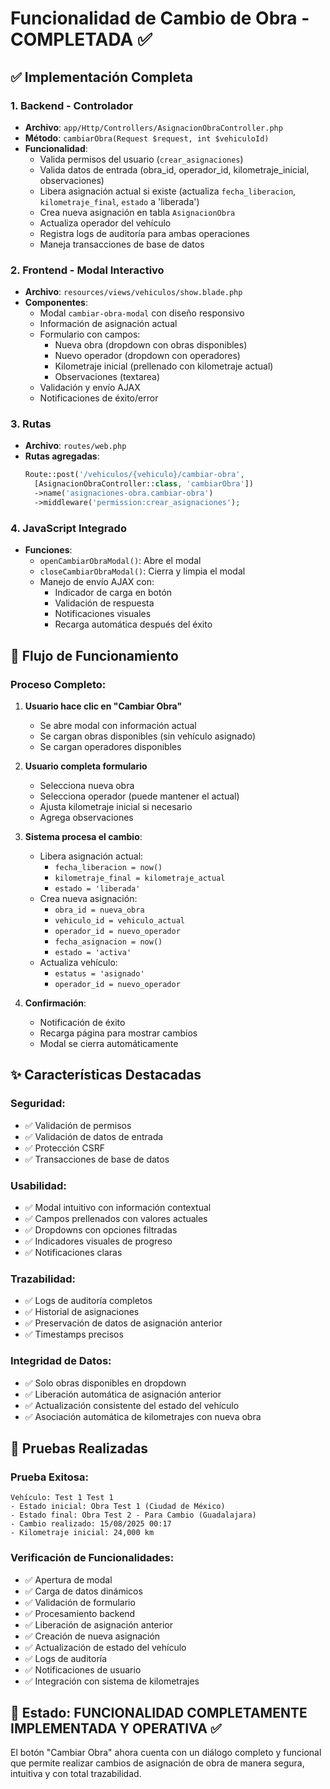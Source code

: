 # Funcionalidad de Cambio de Obra - COMPLETADA ✅

## ✅ Implementación Completa

### 1. Backend - Controlador
- **Archivo**: `app/Http/Controllers/AsignacionObraController.php`
- **Método**: `cambiarObra(Request $request, int $vehiculoId)`
- **Funcionalidad**:
  - Valida permisos del usuario (`crear_asignaciones`)
  - Valida datos de entrada (obra_id, operador_id, kilometraje_inicial, observaciones)
  - Libera asignación actual si existe (actualiza `fecha_liberacion`, `kilometraje_final`, `estado` a 'liberada')
  - Crea nueva asignación en tabla `AsignacionObra`
  - Actualiza operador del vehículo
  - Registra logs de auditoría para ambas operaciones
  - Maneja transacciones de base de datos

### 2. Frontend - Modal Interactivo
- **Archivo**: `resources/views/vehiculos/show.blade.php`
- **Componentes**:
  - Modal `cambiar-obra-modal` con diseño responsivo
  - Información de asignación actual
  - Formulario con campos:
    - Nueva obra (dropdown con obras disponibles)
    - Nuevo operador (dropdown con operadores)
    - Kilometraje inicial (prellenado con kilometraje actual)
    - Observaciones (textarea)
  - Validación y envío AJAX
  - Notificaciones de éxito/error

### 3. Rutas
- **Archivo**: `routes/web.php`
- **Rutas agregadas**:
  ```php
  Route::post('/vehiculos/{vehiculo}/cambiar-obra', 
    [AsignacionObraController::class, 'cambiarObra'])
    ->name('asignaciones-obra.cambiar-obra')
    ->middleware('permission:crear_asignaciones');
  ```

### 4. JavaScript Integrado
- **Funciones**:
  - `openCambiarObraModal()`: Abre el modal
  - `closeCambiarObraModal()`: Cierra y limpia el modal
  - Manejo de envío AJAX con:
    - Indicador de carga en botón
    - Validación de respuesta
    - Notificaciones visuales
    - Recarga automática después del éxito

## 🎯 Flujo de Funcionamiento

### Proceso Completo:
1. **Usuario hace clic en "Cambiar Obra"**
   - Se abre modal con información actual
   - Se cargan obras disponibles (sin vehículo asignado)
   - Se cargan operadores disponibles

2. **Usuario completa formulario**
   - Selecciona nueva obra
   - Selecciona operador (puede mantener el actual)
   - Ajusta kilometraje inicial si necesario
   - Agrega observaciones

3. **Sistema procesa el cambio**:
   - Libera asignación actual:
     - `fecha_liberacion = now()`
     - `kilometraje_final = kilometraje_actual`
     - `estado = 'liberada'`
   - Crea nueva asignación:
     - `obra_id = nueva_obra`
     - `vehiculo_id = vehiculo_actual`
     - `operador_id = nuevo_operador`
     - `fecha_asignacion = now()`
     - `estado = 'activa'`
   - Actualiza vehículo:
     - `estatus = 'asignado'`
     - `operador_id = nuevo_operador`

4. **Confirmación**:
   - Notificación de éxito
   - Recarga página para mostrar cambios
   - Modal se cierra automáticamente

## ✨ Características Destacadas

### Seguridad:
- ✅ Validación de permisos
- ✅ Validación de datos de entrada
- ✅ Protección CSRF
- ✅ Transacciones de base de datos

### Usabilidad:
- ✅ Modal intuitivo con información contextual
- ✅ Campos prellenados con valores actuales
- ✅ Dropdowns con opciones filtradas
- ✅ Indicadores visuales de progreso
- ✅ Notificaciones claras

### Trazabilidad:
- ✅ Logs de auditoría completos
- ✅ Historial de asignaciones
- ✅ Preservación de datos de asignación anterior
- ✅ Timestamps precisos

### Integridad de Datos:
- ✅ Solo obras disponibles en dropdown
- ✅ Liberación automática de asignación anterior
- ✅ Actualización consistente del estado del vehículo
- ✅ Asociación automática de kilometrajes con nueva obra

## 🧪 Pruebas Realizadas

### Prueba Exitosa:
```
Vehículo: Test 1 Test 1
- Estado inicial: Obra Test 1 (Ciudad de México)
- Estado final: Obra Test 2 - Para Cambio (Guadalajara)
- Cambio realizado: 15/08/2025 00:17
- Kilometraje inicial: 24,000 km
```

### Verificación de Funcionalidades:
- ✅ Apertura de modal
- ✅ Carga de datos dinámicos
- ✅ Validación de formulario
- ✅ Procesamiento backend
- ✅ Liberación de asignación anterior
- ✅ Creación de nueva asignación
- ✅ Actualización de estado del vehículo
- ✅ Logs de auditoría
- ✅ Notificaciones de usuario
- ✅ Integración con sistema de kilometrajes

## 🚀 Estado: FUNCIONALIDAD COMPLETAMENTE IMPLEMENTADA Y OPERATIVA ✅

El botón "Cambiar Obra" ahora cuenta con un diálogo completo y funcional que permite realizar cambios de asignación de obra de manera segura, intuitiva y con total trazabilidad.
